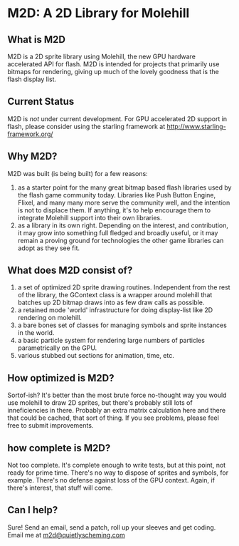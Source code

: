 # M2D: A 2D Library for Molehill

## What is M2D

M2D is a 2D sprite library using Molehill, the new GPU hardware accelerated API for flash.  M2D is intended for projects that primarily use bitmaps for rendering, giving up much of the lovely goodness that is the flash display list.

## Current Status

M2D is *not* under current development.  For GPU accelerated 2D support in flash, please consider using the starling framework at http://www.starling-framework.org/

## Why M2D?

M2D was built (is being built) for a few reasons:

1. as a starter point for the many great bitmap based flash libraries used by the flash game community today.  Libraries like Push Button Engine, Flixel, and many many more serve the community well, and the intention is not to displace them.  If anything, it's to help encourage them to integrate Molehill support into their own libraries.
2. as a library in its own right.  Depending on the interest, and contribution, it may grow into something full fledged and broadly useful, or it may remain a proving ground for technologies the other game libraries can adopt as they see fit.


## What does M2D consist of?

1. a set of optimized 2D sprite drawing routines.  Independent from the rest of the library, the GContext class is a wrapper around molehill that batches up 2D bitmap draws into as few draw calls as possible.
2. a retained mode 'world' infrastructure for doing display-list like 2D rendering on molehill.
3. a bare bones set of classes for managing symbols and sprite instances in the world.
4. a basic particle system for rendering large numbers of particles parametrically on the GPU.
5. various stubbed out sections for animation, time, etc.


## How optimized is M2D?
Sortof-ish?  It's better than the most brute force no-thought way you would use molehill to draw 2D sprites, but there's probably still lots of inneficiencies in there.  Probably an extra matrix calculation here and there that could be cached, that sort of thing. If you see problems, please feel free to submit improvements.

## how complete is M2D?
Not too complete.  It's complete enough to write tests, but at this point, not ready for prime time.  There's no way to dispose of sprites and symbols, for example.  There's no defense against loss of the GPU context.  Again, if there's interest, that stuff will come.  

## Can I help?
Sure!  Send an email, send a patch, roll up your sleeves and get coding.  Email me at m2d@quietlyscheming.com

